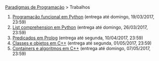 [Paradigmas de Programação](https://github.com/AndreaInfUFSM/elc117-2017a) > Trabalhos


 1. [Programação funcional em Python](t1) (entrega até domingo, 19/03/2017, 23:59)
 2. [List comprehension em Python](t2) (entrega até domingo, 26/03/2017, 23:59)
 3. [Predicados em Prolog](t3) (entrega até segunda, 10/04/2017, 23:59)
 4. [Classes e objetos em C++](t4) (entrega até segunda, 01/05/2017, 23:59)
 5. [Containers e algoritmos em C++](t5) (entrega até domingo, 07/05/2017, 23:59)
